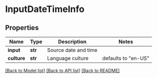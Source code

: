 # InputDateTimeInfo

## Properties
Name | Type | Description | Notes
------------ | ------------- | ------------- | -------------
**input** | **str** | Source date and time | 
**culture** | **str** | Language culture | defaults to "en-US"

[[Back to Model list]](../README.md#documentation-for-models) [[Back to API list]](../README.md#documentation-for-api-endpoints) [[Back to README]](../README.md)


